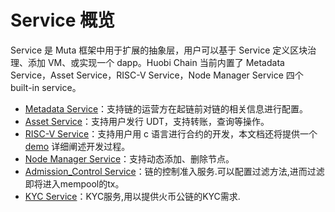 # Service 概览

Service 是 Muta 框架中用于扩展的抽象层，用户可以基于 Service 定义区块治理、添加 VM、或实现一个 dapp。Huobi Chain 当前内置了 Metadata Service，Asset Service，RISC-V Service，Node Manager Service 四个 built-in service。

* [Metadata Service](./metadata_service.md)：支持链的运营方在起链前对链的相关信息进行配置。
* [Asset Service](./asset_service.md)：支持用户发行 UDT，支持转账，查询等操作。
* [RISC-V Service](./riscv_service.md)：支持用户用 c 语言进行合约的开发，本文档还将提供一个 [demo](./contract_demo) 详细阐述开发过程。
* [Node Manager Service](./node_manager_service.md)：支持动态添加、删除节点。
* [Admission_Control Service](./admission_control_service.md)：链的控制准入服务.可以配置过滤方法,进而过滤即将进入mempool的tx。
* [KYC Service](./kyc_service.md)：KYC服务,用以提供火币公链的KYC需求.
